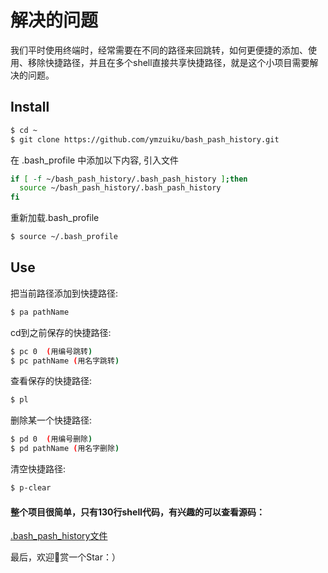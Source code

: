 # 解决的问题

我们平时使用终端时，经常需要在不同的路径来回跳转，如何更便捷的添加、使用、移除快捷路径，并且在多个shell直接共享快捷路径，就是这个小项目需要解决的问题。

## Install
```sh
$ cd ~
$ git clone https://github.com/ymzuiku/bash_pash_history.git
```
在 .bash_profile 中添加以下内容, 引入文件

```sh
if [ -f ~/bash_pash_history/.bash_pash_history ];then
  source ~/bash_pash_history/.bash_pash_history
fi
```

重新加载.bash_profile

```sh
$ source ~/.bash_profile
```

## Use

把当前路径添加到快捷路径:

```sh
$ pa pathName
```

cd到之前保存的快捷路径:

```sh
$ pc 0  (用编号跳转)
$ pc pathName (用名字跳转)
```

查看保存的快捷路径:

```sh
$ pl
```

删除某一个快捷路径:

```sh
$ pd 0  (用编号删除)
$ pd pathName (用名字删除)
```

清空快捷路径:

```sh
$ p-clear
```

#### 整个项目很简单，只有130行shell代码，有兴趣的可以查看源码：
[.bash_pash_history文件](https://github.com/ymzuiku/bash_pash_history/blob/master/.bash_pash_history)

最后，欢迎赏一个Star：）